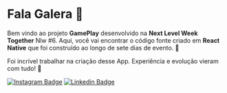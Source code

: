 # Fala Galera 👋

Bem vindo ao projeto **GamePlay** desenvolvido na **Next Level Week Together** Nlw #6. Aqui, você vai encontrar o código fonte criado em **React Native** que foi construído ao longo de sete dias de evento. 🤩

Foi incrível trabalhar na criação desse App. Experiência e evolução vieram com tudo! 🚀 


[![Instagram Badge](https://img.shields.io/badge/-gabrieldaraujo_-6633cc?style=flat-square&labelColor=6633cc&logo=instagram&logoColor=white&link=https://www.instagram.com/gabrieldaraujo_/)](https://www.instagram.com/gabrieldaraujo_/) 
[![Linkedin Badge](https://img.shields.io/badge/-Gabriel20Araújo-6633cc?style=flat-square&logo=Linkedin&logoColor=white&link=https://www.linkedin.com/in/gabriel-ara%C3%BAjo-296299195/)](https://www.linkedin.com/in/gabriel-ara%C3%BAjo-296299195/) 

